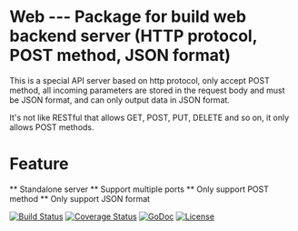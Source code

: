 # Web --- Package for build web backend server (HTTP protocol, POST method, JSON format)

This is a special API server based on http protocol, only accept POST method, all incoming parameters are stored in the request body and must be JSON format, and can only output data in JSON format.

It's not like RESTful that allows GET, POST, PUT, DELETE and so on, it only allows POST methods.

# Feature

** Standalone server
** Support multiple ports
** Only support POST method
** Only support JSON format

[![Build Status](https://travis-ci.org/zhgo/web.svg)](https://travis-ci.org/zhgo/web)
[![Coverage Status](https://coveralls.io/repos/zhgo/web/badge.svg)](https://coveralls.io/r/zhgo/web)
[![GoDoc](https://godoc.org/github.com/zhgo/web?status.png)](http://godoc.org/github.com/zhgo/web)
[![License](https://img.shields.io/badge/license-BSD-blue.svg?style=flat)](https://github.com/zhgo/web/blob/master/LICENSE)
